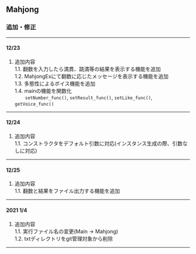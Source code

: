 ## Mahjong
### 追加・修正
***
#### 12/23
1. 追加内容<br>
    1.1. 翻数を入力したら満貫、跳満等の結果を表示する機能を追加<br>
    1.2. MahjongExにて翻数に応じたメッセージを表示する機能を追加<br>
    1.3. 多態性によるボイス機能を追加<br>
    1.4. mainの機能を関数化<br>
   &emsp;&emsp;`setNumber_func()`, `setResult_func()`, `setLike_func()`, `getVoice_func()`<br>
***
#### 12/24
1. 追加内容<br>
    1.1. コンストラクタをデフォルト引数に対応(インスタンス生成の際、引数なしに対応)<br>
***
#### 12/25
1. 追加内容<br>
    1.1. 翻数と結果をファイル出力する機能を追加<br>
***
#### 2021 1/4
1. 追加内容<br>
    1.1. 実行ファイル名の変更(Main → Mahjong)<br>
    1.2. txtディレクトリをgit管理対象から削除<br>
***